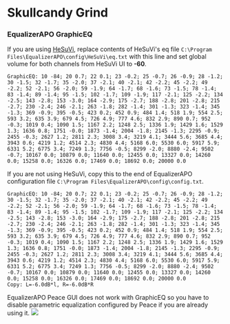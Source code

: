 # Skullcandy Grind
### EqualizerAPO GraphicEQ
If you are using [HeSuVi](https://sourceforge.net/projects/hesuvi/), replace contents of HeSuVi's eq file `C:\Program Files\EqualizerAPO\config\HeSuVi\eq.txt` with this line and set global volume for both channels from HeSuVi UI to **-60**.
```
GraphicEQ: 10 -84; 20 0.7; 22 0.1; 23 -0.2; 25 -0.7; 26 -0.9; 28 -1.2; 30 -1.5; 32 -1.7; 35 -2.0; 37 -2.1; 40 -2.1; 42 -2.2; 45 -2.2; 49 -2.2; 52 -2.1; 56 -2.0; 59 -1.9; 64 -1.7; 68 -1.6; 73 -1.5; 78 -1.4; 83 -1.4; 89 -1.4; 95 -1.5; 102 -1.7; 109 -1.9; 117 -2.1; 125 -2.2; 134 -2.5; 143 -2.8; 153 -3.0; 164 -2.9; 175 -2.7; 188 -2.8; 201 -2.8; 215 -2.7; 230 -2.4; 246 -2.1; 263 -1.8; 282 -1.4; 301 -1.3; 323 -1.4; 345 -1.3; 369 -0.9; 395 -0.5; 423 0.2; 452 0.9; 484 1.4; 518 1.9; 554 2.5; 593 3.2; 635 3.9; 679 4.5; 726 4.9; 777 4.6; 832 2.9; 890 0.7; 952 -0.3; 1019 0.4; 1090 1.5; 1167 2.2; 1248 2.5; 1336 1.9; 1429 1.6; 1529 1.3; 1636 0.8; 1751 -0.0; 1873 -1.4; 2004 -1.8; 2145 -1.3; 2295 -0.9; 2455 -0.3; 2627 1.2; 2811 2.3; 3008 3.4; 3219 4.1; 3444 5.6; 3685 4.4; 3943 0.6; 4219 1.2; 4514 2.3; 4830 4.4; 5168 6.0; 5530 6.0; 5917 5.9; 6331 5.2; 6775 3.4; 7249 1.3; 7756 -0.5; 8299 -2.0; 8880 -2.4; 9502 -0.7; 10167 0.0; 10879 0.0; 11640 0.0; 12455 0.0; 13327 0.0; 14260 0.0; 15258 0.0; 16326 0.0; 17469 0.0; 18692 0.0; 20000 0.0
```
If you are not using HeSuVi, copy this to the end of EqualizerAPO configuration file `C:\Program Files\EqualizerAPO\config\config.txt`.
```
GraphicEQ: 10 -84; 20 0.7; 22 0.1; 23 -0.2; 25 -0.7; 26 -0.9; 28 -1.2; 30 -1.5; 32 -1.7; 35 -2.0; 37 -2.1; 40 -2.1; 42 -2.2; 45 -2.2; 49 -2.2; 52 -2.1; 56 -2.0; 59 -1.9; 64 -1.7; 68 -1.6; 73 -1.5; 78 -1.4; 83 -1.4; 89 -1.4; 95 -1.5; 102 -1.7; 109 -1.9; 117 -2.1; 125 -2.2; 134 -2.5; 143 -2.8; 153 -3.0; 164 -2.9; 175 -2.7; 188 -2.8; 201 -2.8; 215 -2.7; 230 -2.4; 246 -2.1; 263 -1.8; 282 -1.4; 301 -1.3; 323 -1.4; 345 -1.3; 369 -0.9; 395 -0.5; 423 0.2; 452 0.9; 484 1.4; 518 1.9; 554 2.5; 593 3.2; 635 3.9; 679 4.5; 726 4.9; 777 4.6; 832 2.9; 890 0.7; 952 -0.3; 1019 0.4; 1090 1.5; 1167 2.2; 1248 2.5; 1336 1.9; 1429 1.6; 1529 1.3; 1636 0.8; 1751 -0.0; 1873 -1.4; 2004 -1.8; 2145 -1.3; 2295 -0.9; 2455 -0.3; 2627 1.2; 2811 2.3; 3008 3.4; 3219 4.1; 3444 5.6; 3685 4.4; 3943 0.6; 4219 1.2; 4514 2.3; 4830 4.4; 5168 6.0; 5530 6.0; 5917 5.9; 6331 5.2; 6775 3.4; 7249 1.3; 7756 -0.5; 8299 -2.0; 8880 -2.4; 9502 -0.7; 10167 0.0; 10879 0.0; 11640 0.0; 12455 0.0; 13327 0.0; 14260 0.0; 15258 0.0; 16326 0.0; 17469 0.0; 18692 0.0; 20000 0.0
Copy: L=-6.0dB*l, R=-6.0dB*R
```
EqualizerAPO Peace GUI does not work with GraphicEQ so you have to disable parametric equalization configured by Peace if you are already using it.
![](https://raw.githubusercontent.com/jaakkopasanen/AutoEq/master/results/Headphone.com/innerfidelity/onear/Skullcandy%20Grind/Skullcandy%20Grind.png)
